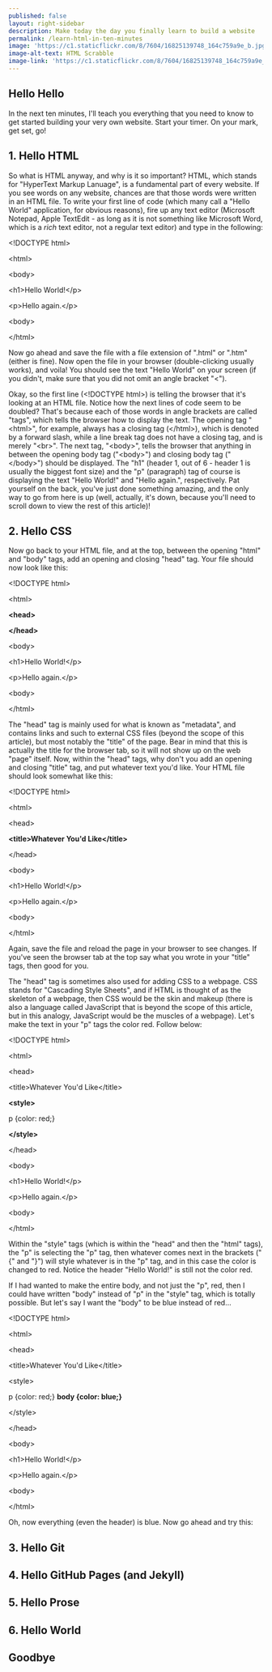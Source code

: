 ```yaml
---
published: false
layout: right-sidebar
description: Make today the day you finally learn to build a website
permalink: /learn-html-in-ten-minutes
image: 'https://c1.staticflickr.com/8/7604/16825139748_164c759a9e_b.jpg'
image-alt-text: HTML Scrabble
image-link: 'https://c1.staticflickr.com/8/7604/16825139748_164c759a9e_b.jpg'
---
```

## Hello Hello
In the next ten minutes, I'll teach you everything that you need to know to get started building your very own website. Start your timer. On your mark, get set, go!

## 1. Hello HTML
So what is HTML anyway, and why is it so important? HTML, which stands for "HyperText Markup Lanuage", is a fundamental part of every website. If you see words on any website, chances are that those words were written in an HTML file. To write your first line of code (which many call a "Hello World" application, for obvious reasons), fire up any text editor (Microsoft Notepad, Apple TextEdit - as long as it is not something like Microsoft Word, which is a _rich_ text editor, not a regular text editor) and type in the following:

\<!DOCTYPE html>

\<html>
  
\<body>
  
\<h1>Hello World!\</p>

\<p>Hello again.\</p>
  
\<body>
  
\</html>

Now go ahead and save the file with a file extension of ".html" or ".htm" (either is fine). Now open the file in your browser (double-clicking usually works), and voila! You should see the text "Hello World" on your screen (if you didn't, make sure that you did not omit an angle bracket "<"). 

Okay, so the first line (\<!DOCTYPE html>) is telling the browser that it's looking at an HTML file. Notice how the next lines of code seem to be doubled? That's because each of those words in angle brackets are called "tags", which tells the browser how to display the text. The opening tag "\<html>", for example, always has a closing tag (\</html>), which is denoted by a forward slash, while a line break tag does not have a closing tag, and is merely "\<br>". The next tag, "\<body>", tells the browser that anything in between the opening body tag ("\<body>") and closing body tag ("\</body>") should be displayed. The "h1" (header 1, out of 6 - header 1 is usually the biggest font size) and the "p" (paragraph) tag of course is displaying the text "Hello World!" and "Hello again.", respectively. Pat yourself on the back, you've just done something amazing, and the only way to go from here is up (well, actually, it's down, because you'll need to scroll down to view the rest of this article)!

## 2. Hello CSS
Now go back to your HTML file, and at the top, between the opening "html" and "body" tags, add an opening and closing "head" tag. Your file should now look like this:

\<!DOCTYPE html>

\<html>

**\<head>**

**\</head>**
  
\<body>
    
\<h1>Hello World!\</p>

\<p>Hello again.\</p>
  
\<body>
  
\</html>

The "head" tag is mainly used for what is known as "metadata", and contains links and such to external CSS files (beyond the scope of this article), but most notably the "title" of the page. Bear in mind that this is actually the title for the browser tab, so it will not show up on the web "page" itself. Now, within the "head" tags, why don't you add an opening and closing "title" tag, and put whatever text you'd like. Your HTML file should look somewhat like this:

\<!DOCTYPE html>

\<html>

\<head>

**\<title>**Whatever You'd Like**\</title>**

\</head>
  
\<body>
   
\<h1>Hello World!\</p>

\<p>Hello again.\</p>
  
\<body>
  
\</html>

Again, save the file and reload the page in your browser to see changes. If you've seen the browser tab at the top say what you wrote in your "title" tags, then good for you. 

The "head" tag is sometimes also used for adding CSS to a webpage. CSS stands for "Cascading Style Sheets", and if HTML is thought of as the skeleton of a webpage, then CSS would be the skin and makeup (there is also a language called JavaScript that is beyond the scope of this article, but in this analogy, JavaScript would be the muscles of a webpage). Let's make the text in your "p" tags the color red. Follow below:

\<!DOCTYPE html>

\<html>

\<head>

\<title>Whatever You'd Like\</title>

**\<style>**

p {color: red;}

**\</style>**

\</head>
  
\<body>
    
\<h1>Hello World!\</p>

\<p>Hello again.\</p>
  
\<body>
  
\</html>

Within the "style" tags (which is within the "head" and then the "html" tags), the "p" is selecting the "p" tag, then whatever comes next in the brackets ("\{" and "\}") will style whatever is in the "p" tag, and in this case the color is changed to red. Notice the header "Hello World!" is still not the color red.

If I had wanted to make the entire body, and not just the "p", red, then I could have written "body" instead of "p" in the "style" tag, which is totally possible. But let's say I want the "body" to be blue instead of red... 

\<!DOCTYPE html>

\<html>

\<head>

\<title>Whatever You'd Like\</title>

\<style>

p {color: red;}
**body {color: blue;}**

\</style>

\</head>
  
\<body>
    
\<h1>Hello World!\</p>

\<p>Hello again.\</p>
  
\<body>
  
\</html>

Oh, now everything (even the header) is blue. Now go ahead and try this:

## 3. Hello Git

## 4. Hello GitHub Pages (and Jekyll)

## 5. Hello Prose

## 6. Hello World

## Goodbye